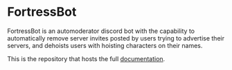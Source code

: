 # FortressBot

FortressBot is an automoderator discord bot with the capability to automatically remove server invites posted by users trying to advertise their servers, and dehoists users with hoisting characters on their names.

This is the repository that hosts the full [documentation](https://fortressbot.readthedocs.io/en/latest/).
